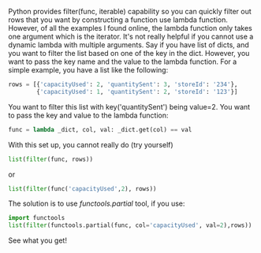 Python provides filter(func, iterable) capability so you can quickly filter out rows that you want by constructing a function
use lambda function. However, of all the examples I found online, the lambda function only takes one argument which is the iterator. 
It's not really helpful if you cannot use a dynamic lambda with multiple arguments. Say if you have list of dicts, and you want 
to filter the list based on one of the key in the dict. However, you want to pass the key name and the value to the lambda function. 
For a simple example, you have a list like the following:
```python
rows = [{'capacityUsed': 2, 'quantitySent': 3, 'storeId': '234'},
        {'capacityUsed': 1, 'quantitySent': 2, 'storeId': '123'}]
```

You want to filter this list with key('quantitySent') being value=2. You want to pass the key and value to the lambda function:
```python
func = lambda _dict, col, val: _dict.get(col) == val
```

With this set up, you cannot really do (try yourself)
``` python 
list(filter(func, rows))
```
or
``` python 
list(filter(func('capacityUsed',2), rows))
```

The solution is to use *functools.partial* tool, if you use:
``` python 
import functools
list(filter(functools.partial(func, col='capacityUsed', val=2),rows))
```
See what you get!
